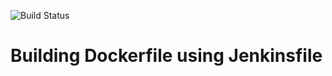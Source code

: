 ![Build Status](http://localhost:8080/buildStatus/icon?job=Jenkinsfile)

# Building Dockerfile using Jenkinsfile

